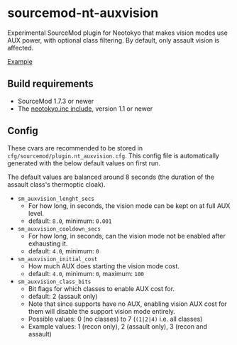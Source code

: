 # sourcemod-nt-auxvision
Experimental SourceMod plugin for Neotokyo that makes vision modes use AUX power, with optional class filtering. By default, only assault vision is affected.

[Example](https://github.com/Rainyan/sourcemod-nt-auxvision/assets/6595066/d7b3bc6c-3577-4db1-a2a9-c69af16f80a1)

## Build requirements
* SourceMod 1.7.3 or newer
* The [neotokyo.inc include](https://github.com/softashell/sourcemod-nt-include/blob/master/scripting/include/neotokyo.inc), version 1.1 or newer

## Config
These cvars are recommended to be stored in `cfg/sourcemod/plugin.nt_auxvision.cfg`. This config file is automatically generated with the below default values on first run.

The default values are balanced around 8 seconds (the duration of the assault class's thermoptic cloak).

* `sm_auxvision_lenght_secs`
  * For how long, in seconds, the vision mode can be kept on at full AUX level.
  * default: `8.0`, minimum: `0.001`
* `sm_auxvision_cooldown_secs`
  * For how long, in seconds, can the vision mode not be enabled after exhausting it.
  * default: `4.0`, minimum: `0`
* `sm_auxvision_initial_cost`
  * How much AUX does starting the vision mode cost.
  * default: `4.0`, minimum: `0`, maximum: `100`
* `sm_auxvision_class_bits`
  * Bit flags for which classes to enable AUX cost for.
  * default: 2 (assault only)
  * Note that since supports have no AUX, enabling vision AUX cost for them will disable the support vision mode entirely.
  * Possible values: 0 (no classes) to 7 (`(1|2|4)` i.e. all classes)
  * Example values: 1 (recon only), 2 (assault only), 3 (recon and assault)
